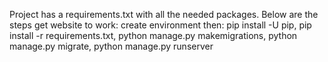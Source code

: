Project has a requirements.txt with all the needed packages. Below are the steps get website to work:
create environment then:
 pip install -U pip, 
 pip install -r requirements.txt, 
 python manage.py makemigrations, 
 python manage.py migrate, 
 python manage.py runserver
